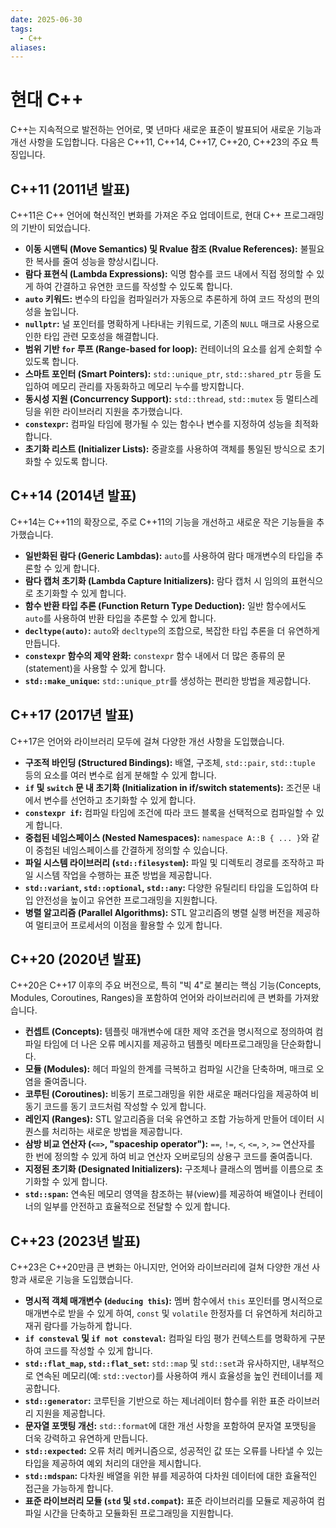 ```yaml
---
date: 2025-06-30
tags:
  - C++
aliases:
---
```


# 현대 C++

C++는 지속적으로 발전하는 언어로, 몇 년마다 새로운 표준이 발표되어 새로운 기능과 개선 사항을 도입합니다. 다음은 C++11, C++14, C++17, C++20, C++23의 주요 특징입니다.

## C++11 (2011년 발표)
C++11은 C++ 언어에 혁신적인 변화를 가져온 주요 업데이트로, 현대 C++ 프로그래밍의 기반이 되었습니다.
*   **이동 시맨틱 (Move Semantics) 및 Rvalue 참조 (Rvalue References):** 불필요한 복사를 줄여 성능을 향상시킵니다.
*   **람다 표현식 (Lambda Expressions):** 익명 함수를 코드 내에서 직접 정의할 수 있게 하여 간결하고 유연한 코드를 작성할 수 있도록 합니다.
*   **`auto` 키워드:** 변수의 타입을 컴파일러가 자동으로 추론하게 하여 코드 작성의 편의성을 높입니다.
*   **`nullptr`:** 널 포인터를 명확하게 나타내는 키워드로, 기존의 `NULL` 매크로 사용으로 인한 타입 관련 모호성을 해결합니다.
*   **범위 기반 `for` 루프 (Range-based for loop):** 컨테이너의 요소를 쉽게 순회할 수 있도록 합니다.
*   **스마트 포인터 (Smart Pointers):** `std::unique_ptr`, `std::shared_ptr` 등을 도입하여 메모리 관리를 자동화하고 메모리 누수를 방지합니다.
*   **동시성 지원 (Concurrency Support):** `std::thread`, `std::mutex` 등 멀티스레딩을 위한 라이브러리 지원을 추가했습니다.
*   **`constexpr`:** 컴파일 타임에 평가될 수 있는 함수나 변수를 지정하여 성능을 최적화합니다.
*   **초기화 리스트 (Initializer Lists):** 중괄호를 사용하여 객체를 통일된 방식으로 초기화할 수 있도록 합니다.

## C++14 (2014년 발표)
C++14는 C++11의 확장으로, 주로 C++11의 기능을 개선하고 새로운 작은 기능들을 추가했습니다.
*   **일반화된 람다 (Generic Lambdas):** `auto`를 사용하여 람다 매개변수의 타입을 추론할 수 있게 합니다.
*   **람다 캡처 초기화 (Lambda Capture Initializers):** 람다 캡처 시 임의의 표현식으로 초기화할 수 있게 합니다.
*   **함수 반환 타입 추론 (Function Return Type Deduction):** 일반 함수에서도 `auto`를 사용하여 반환 타입을 추론할 수 있게 합니다.
*   **`decltype(auto)`:** `auto`와 `decltype`의 조합으로, 복잡한 타입 추론을 더 유연하게 만듭니다.
*   **`constexpr` 함수의 제약 완화:** `constexpr` 함수 내에서 더 많은 종류의 문(statement)을 사용할 수 있게 합니다.
*   **`std::make_unique`:** `std::unique_ptr`를 생성하는 편리한 방법을 제공합니다.

## C++17 (2017년 발표)
C++17은 언어와 라이브러리 모두에 걸쳐 다양한 개선 사항을 도입했습니다.
*   **구조적 바인딩 (Structured Bindings):** 배열, 구조체, `std::pair`, `std::tuple` 등의 요소를 여러 변수로 쉽게 분해할 수 있게 합니다.
*   **`if` 및 `switch` 문 내 초기화 (Initialization in if/switch statements):** 조건문 내에서 변수를 선언하고 초기화할 수 있게 합니다.
*   **`constexpr if`:** 컴파일 타임에 조건에 따라 코드 블록을 선택적으로 컴파일할 수 있게 합니다.
*   **중첩된 네임스페이스 (Nested Namespaces):** `namespace A::B { ... }`와 같이 중첩된 네임스페이스를 간결하게 정의할 수 있습니다.
*   **파일 시스템 라이브러리 (`std::filesystem`):** 파일 및 디렉토리 경로를 조작하고 파일 시스템 작업을 수행하는 표준 방법을 제공합니다.
*   **`std::variant`, `std::optional`, `std::any`:** 다양한 유틸리티 타입을 도입하여 타입 안전성을 높이고 유연한 프로그래밍을 지원합니다.
*   **병렬 알고리즘 (Parallel Algorithms):** STL 알고리즘의 병렬 실행 버전을 제공하여 멀티코어 프로세서의 이점을 활용할 수 있게 합니다.

## C++20 (2020년 발표)
C++20은 C++17 이후의 주요 버전으로, 특히 "빅 4"로 불리는 핵심 기능(Concepts, Modules, Coroutines, Ranges)을 포함하여 언어와 라이브러리에 큰 변화를 가져왔습니다.
*   **컨셉트 (Concepts):** 템플릿 매개변수에 대한 제약 조건을 명시적으로 정의하여 컴파일 타임에 더 나은 오류 메시지를 제공하고 템플릿 메타프로그래밍을 단순화합니다.
*   **모듈 (Modules):** 헤더 파일의 한계를 극복하고 컴파일 시간을 단축하며, 매크로 오염을 줄여줍니다.
*   **코루틴 (Coroutines):** 비동기 프로그래밍을 위한 새로운 패러다임을 제공하여 비동기 코드를 동기 코드처럼 작성할 수 있게 합니다.
*   **레인지 (Ranges):** STL 알고리즘을 더욱 유연하고 조합 가능하게 만들어 데이터 시퀀스를 처리하는 새로운 방법을 제공합니다.
*   **삼방 비교 연산자 (`<=>`, "spaceship operator"):** `==`, `!=`, `<`, `<=`, `>`, `>=` 연산자를 한 번에 정의할 수 있게 하여 비교 연산자 오버로딩의 상용구 코드를 줄여줍니다.
*   **지정된 초기화 (Designated Initializers):** 구조체나 클래스의 멤버를 이름으로 초기화할 수 있게 합니다.
*   **`std::span`:** 연속된 메모리 영역을 참조하는 뷰(view)를 제공하여 배열이나 컨테이너의 일부를 안전하고 효율적으로 전달할 수 있게 합니다.

## C++23 (2023년 발표)
C++23은 C++20만큼 큰 변화는 아니지만, 언어와 라이브러리에 걸쳐 다양한 개선 사항과 새로운 기능을 도입했습니다.
*   **명시적 객체 매개변수 (`deducing this`):** 멤버 함수에서 `this` 포인터를 명시적으로 매개변수로 받을 수 있게 하여, `const` 및 `volatile` 한정자를 더 유연하게 처리하고 재귀 람다를 가능하게 합니다.
*   **`if consteval` 및 `if not consteval`:** 컴파일 타임 평가 컨텍스트를 명확하게 구분하여 코드를 작성할 수 있게 합니다.
*   **`std::flat_map`, `std::flat_set`:** `std::map` 및 `std::set`과 유사하지만, 내부적으로 연속된 메모리(예: `std::vector`)를 사용하여 캐시 효율성을 높인 컨테이너를 제공합니다.
*   **`std::generator`:** 코루틴을 기반으로 하는 제너레이터 함수를 위한 표준 라이브러리 지원을 제공합니다.
*   **문자열 포맷팅 개선:** `std::format`에 대한 개선 사항을 포함하여 문자열 포맷팅을 더욱 강력하고 유연하게 만듭니다.
*   **`std::expected`:** 오류 처리 메커니즘으로, 성공적인 값 또는 오류를 나타낼 수 있는 타입을 제공하여 예외 처리의 대안을 제시합니다.
*   **`std::mdspan`:** 다차원 배열을 위한 뷰를 제공하여 다차원 데이터에 대한 효율적인 접근을 가능하게 합니다.
*   **표준 라이브러리 모듈 (`std` 및 `std.compat`):** 표준 라이브러리를 모듈로 제공하여 컴파일 시간을 단축하고 모듈화된 프로그래밍을 지원합니다.